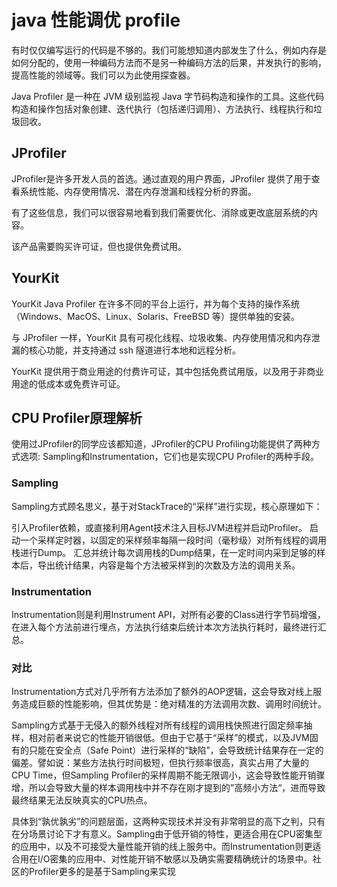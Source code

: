 # java 性能调优  profile

有时仅仅编写运行的代码是不够的。我们可能想知道内部发生了什么，例如内存是如何分配的，使用一种编码方法而不是另一种编码方法的后果，并发执行的影响，提高性能的领域等。我们可以为此使用探查器。

Java Profiler 是一种在 JVM 级别监视 Java 字节码构造和操作的工具。这些代码构造和操作包括对象创建、迭代执行（包括递归调用）、方法执行、线程执行和垃圾回收。


## JProfiler

JProfiler是许多开发人员的首选。通过直观的用户界面，JProfiler 提供了用于查看系统性能、内存使用情况、潜在内存泄漏和线程分析的界面。

有了这些信息，我们可以很容易地看到我们需要优化、消除或更改底层系统的内容。

该产品需要购买许可证，但也提供免费试用。


## YourKit

YourKit Java Profiler 在许多不同的平台上运行，并为每个支持的操作系统（Windows、MacOS、Linux、Solaris、FreeBSD 等）提供单独的安装。

与 JProfiler 一样，YourKit 具有可视化线程、垃圾收集、内存使用情况和内存泄漏的核心功能，并支持通过 ssh 隧道进行本地和远程分析。

YourKit 提供用于商业用途的付费许可证，其中包括免费试用版，以及用于非商业用途的低成本或免费许可证。


## CPU Profiler原理解析

使用过JProfiler的同学应该都知道，JProfiler的CPU Profiling功能提供了两种方式选项: Sampling和Instrumentation，它们也是实现CPU Profiler的两种手段。

### Sampling

Sampling方式顾名思义，基于对StackTrace的“采样”进行实现，核心原理如下：

引入Profiler依赖，或直接利用Agent技术注入目标JVM进程并启动Profiler。
启动一个采样定时器，以固定的采样频率每隔一段时间（毫秒级）对所有线程的调用栈进行Dump。
汇总并统计每次调用栈的Dump结果，在一定时间内采到足够的样本后，导出统计结果，内容是每个方法被采样到的次数及方法的调用关系。

### Instrumentation

Instrumentation则是利用Instrument API，对所有必要的Class进行字节码增强，在进入每个方法前进行埋点，方法执行结束后统计本次方法执行耗时，最终进行汇总。

### 对比

Instrumentation方式对几乎所有方法添加了额外的AOP逻辑，这会导致对线上服务造成巨额的性能影响，但其优势是：绝对精准的方法调用次数、调用时间统计。

Sampling方式基于无侵入的额外线程对所有线程的调用栈快照进行固定频率抽样，相对前者来说它的性能开销很低。但由于它基于“采样”的模式，以及JVM固有的只能在安全点（Safe Point）进行采样的“缺陷”，会导致统计结果存在一定的偏差。譬如说：某些方法执行时间极短，但执行频率很高，真实占用了大量的CPU Time，但Sampling Profiler的采样周期不能无限调小，这会导致性能开销骤增，所以会导致大量的样本调用栈中并不存在刚才提到的”高频小方法“，进而导致最终结果无法反映真实的CPU热点。


具体到“孰优孰劣”的问题层面，这两种实现技术并没有非常明显的高下之判，只有在分场景讨论下才有意义。Sampling由于低开销的特性，更适合用在CPU密集型的应用中，以及不可接受大量性能开销的线上服务中。而Instrumentation则更适合用在I/O密集的应用中、对性能开销不敏感以及确实需要精确统计的场景中。社区的Profiler更多的是基于Sampling来实现












